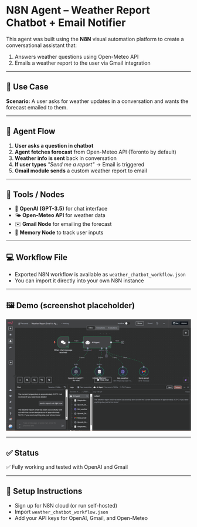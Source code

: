 # N8N Agent – Weather Report Chatbot + Email Notifier

This agent was built using the **N8N** visual automation platform to create a conversational assistant that:
1. Answers weather questions using Open-Meteo API
2. Emails a weather report to the user via Gmail integration

---

## 📌 Use Case

**Scenario:** A user asks for weather updates in a conversation and wants the forecast emailed to them.

---

## 🧠 Agent Flow

1. **User asks a question in chatbot**
2. **Agent fetches forecast** from Open-Meteo API (Toronto by default)
3. **Weather info is sent** back in conversation
4. **If user types** _"Send me a report"_ → Email is triggered
5. **Gmail module sends** a custom weather report to email

---

## 🔧 Tools / Nodes

- 🔗 **OpenAI (GPT-3.5)** for chat interface
- 🌤️ **Open-Meteo API** for weather data
- ✉️ **Gmail Node** for emailing the forecast
- 🧠 **Memory Node** to track user inputs

---

## 💻 Workflow File

- Exported N8N workflow is available as `weather_chatbot_workflow.json`
- You can import it directly into your own N8N instance

---

## 🖼️ Demo (screenshot placeholder)

<p align="center"><img src="assets/n8n.PNG" width="800"/></p>

---

## ✅ Status

✅ Fully working and tested with OpenAI and Gmail

---

## 🔁 Setup Instructions

- Sign up for N8N cloud (or run self-hosted)
- Import `weather_chatbot_workflow.json`
- Add your API keys for OpenAI, Gmail, and Open-Meteo

